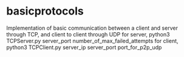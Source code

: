 # basicprotocols
Implementation of basic communication between a client and server through TCP, and client to client through UDP
  for server, python3 TCPServer.py server_port number_of_max_failed_attempts
  for client, python3 TCPClient.py server_ip server_port port_for_p2p_udp
